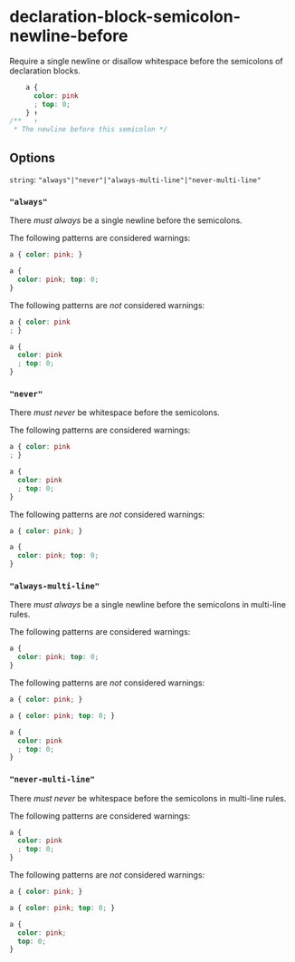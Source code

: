 # declaration-block-semicolon-newline-before

Require a single newline or disallow whitespace before the semicolons of declaration blocks.

```css
    a {
      color: pink
      ; top: 0;
    } ↑
/**   ↑
 * The newline before this semicolon */
```

## Options

`string`: `"always"|"never"|"always-multi-line"|"never-multi-line"`

### `"always"`

There *must always* be a single newline before the semicolons.

The following patterns are considered warnings:

```css
a { color: pink; }
```

```css
a {
  color: pink; top: 0;
}
```

The following patterns are *not* considered warnings:

```css
a { color: pink
; }
```

```css
a {
  color: pink
  ; top: 0;
}
```

### `"never"`

There *must never* be whitespace before the semicolons.

The following patterns are considered warnings:

```css
a { color: pink
; }
```

```css
a {
  color: pink
  ; top: 0;
}
```

The following patterns are *not* considered warnings:

```css
a { color: pink; }
```

```css
a {
  color: pink; top: 0;
}
```

### `"always-multi-line"`

There *must always* be a single newline before the semicolons in multi-line rules.

The following patterns are considered warnings:

```css
a {
  color: pink; top: 0;
}
```

The following patterns are *not* considered warnings:

```css
a { color: pink; }
```

```css
a { color: pink; top: 0; }
```

```css
a {
  color: pink
  ; top: 0;
}
```

### `"never-multi-line"`

There *must never* be whitespace before the semicolons in multi-line rules.

The following patterns are considered warnings:

```css
a {
  color: pink
  ; top: 0;
}
```

The following patterns are *not* considered warnings:

```css
a { color: pink; }
```

```css
a { color: pink; top: 0; }
```

```css
a {
  color: pink;
  top: 0;
}
```

